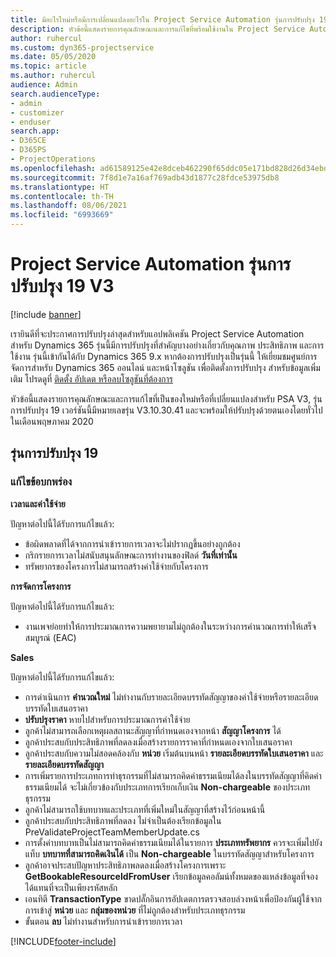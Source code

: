 ```yaml
---
title: มีอะไรใหม่หรือมีการเปลี่ยนแปลงอะไรใน Project Service Automation รุ่นการปรับปรุง 19 V3
description: หัวข้อนี้แสดงรายการคุณลักษณะและการแก้ไขที่พร้อมใช้งานใน Project Service Automation รุ่นการปรับปรุง 19 V3
author: ruhercul
ms.custom: dyn365-projectservice
ms.date: 05/05/2020
ms.topic: article
ms.author: ruhercul
audience: Admin
search.audienceType:
- admin
- customizer
- enduser
search.app:
- D365CE
- D365PS
- ProjectOperations
ms.openlocfilehash: ad61589125e42e8dceb462290f65ddc05e171bd828d26d34ebd548ca285e9aa4
ms.sourcegitcommit: 7f8d1e7a16af769adb43d1877c28fdce53975db8
ms.translationtype: HT
ms.contentlocale: th-TH
ms.lasthandoff: 08/06/2021
ms.locfileid: "6993669"
---
```

# <a name="project-service-automation-update-release-19-v3"></a>Project Service Automation รุ่นการปรับปรุง 19 V3

[!include [banner](../includes/psa-now-project-operations.md)]

เรายินดีที่จะประกาศการปรับปรุงล่าสุดสำหรับแอปพลิเคชัน Project Service Automation สำหรับ Dynamics 365 รุ่นนี้มีการปรับปรุงที่สำคัญบางอย่างเกี่ยวกับคุณภาพ ประสิทธิภาพ และการใช้งาน รุ่นนี้เข้ากันได้กับ Dynamics 365 9.x หากต้องการปรับปรุงเป็นรุ่นนี้ ให้เยี่ยมชมศูนย์การจัดการสำหรับ Dynamics 365 ออนไลน์ และหน้าโซลูชัน เพื่อติดตั้งการปรับปรุง สำหรับข้อมูลเพิ่มเติม โปรดดูที่ [ติดตั้ง อัปเดต หรือลบโซลูชันที่ต้องการ](/power-platform/admin/install-remove-preferred-solution)

หัวข้อนี้แสดงรายการคุณลักษณะและการแก้ไขที่เป็นของใหม่หรือที่เปลี่ยนแปลงสำหรับ PSA V3, รุ่นการปรับปรุง 19 เวอร์ชันนี้มีหมายเลขรุ่น V3.10.30.41 และจะพร้อมให้ปรับปรุงด้วยตนเองโดยทั่วไปในเดือนพฤษภาคม 2020

## <a name="update-release-19"></a>รุ่นการปรับปรุง 19

### <a name="bug-fixes"></a>แก้ไขข้อบกพร่อง

**เวลาและค่าใช้จ่าย**

ปัญหาต่อไปนี้ได้รับการแก้ไขแล้ว: 

- ข้อผิดพลาดที่ได้จากการนำเข้ารายการเวลาจะไม่ปรากฏขึ้นอย่างถูกต้อง
- กริกรายการเวลาไม่สนับสนุนลักษณะการทำงานของฟิลด์ **วันที่เท่านั้น**
- ทรัพยากรของโครงการไม่สามารถสร้างค่าใช้จ่ายกับโครงการ

**การจัดการโครงการ**

ปัญหาต่อไปนี้ได้รับการแก้ไขแล้ว: 

-  งานเพจย่อยทำให้การประมาณการความพยายามไม่ถูกต้องในระหว่างการคำนวณการทำให้เสร็จสมบูรณ์ (EAC)

**Sales**

ปัญหาต่อไปนี้ได้รับการแก้ไขแล้ว: 

- การดำเนินการ **คำนวณใหม่** ไม่ทำงานกับรายละเอียดบรรทัดสัญญาของค่าใช้จ่ายหรือรายละเอียดบรรทัดใบเสนอราคา
- **ปรับปรุงราคา** หายไปสำหรับการประมาณการค่าใช้จ่าย
-  ลูกค้าไม่สามารถเลือกเหตุผลสถานะสัญญาที่กำหนดเองจากหน้า **สัญญาโครงการ** ได้
- ลูกค้าประสบกับประสิทธิภาพที่ลดลงเมื่อสร้างรายการราคาที่กำหนดเองจากใบเสนอราคา
- ลูกค้าประสบกับความไม่สอดคล้องกับ **หน่วย** เริ่มต้นบนหน้า **รายละเอียดบรรทัดใบเสนอราคา** และ **รายละเอียดบรรทัดสัญญา**
- การเพิ่มรายการประเภทการทำธุรกรรมที่ไม่สามารถคิดค่าธรรมเนียมได้ลงในบรรทัดสัญญาที่คิดค่าธรรมเนียมได้ จะไม่เกี่ยวข้องกับประเภทการเรียกเก็บเงิน **Non-chargeable** ของประเภทธุรกรรม
- ลูกค้าไม่สามารถใช้บทบาทและประเภทที่เพิ่มใหม่ในสัญญาที่สร้างไว้ก่อนหน้านี้
- ลูกค้าประสบกับประสิทธิภาพที่ลดลง ไม่จำเป็นต้องเรียกข้อมูลใน PreValidateProjectTeamMemberUpdate.cs
- การตั้งค่าบทบาทเป็นไม่สามารถคิดค่าธรรมเนียมได้ในรายการ **ประเภททรัพยากร** ควรจะเพิ่มไปยังแท็บ **บทบาทที่สามารถคิดเงินได้** เป็น **Non-chargeable** ในบรรทัดสัญญาสำหรับโครงการ
- ลูกค้าอาจประสบปัญหาประสิทธิภาพลดลงเมื่อสร้างโครงการเพราะ **GetBookableResourceIdFromUser** เรียกข้อมูลคอลัมน์ทั้งหมดของแหล่งข้อมูลที่จองได้แทนที่จะเป็นเพียงรหัสหลัก
- เอนทิตี **TransactionType** ขาดปลั๊กอินการอัปเดตการตรวจสอบล่วงหน้าเพื่อป้องกันผู้ใช้จากการเข้าสู่ **หน่วย** และ **กลุ่มของหน่วย** ที่ไม่ถูกต้องสำหรับประเภทธุรกรรม
- ขั้นตอน **ลบ** ไม่ทำงานสำหรับการนำเข้ารายการเวลา


[!INCLUDE[footer-include](../includes/footer-banner.md)]